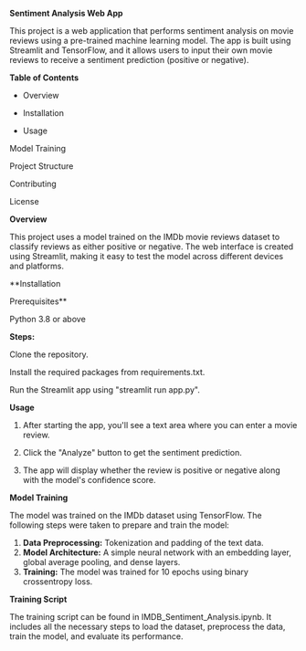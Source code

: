 **Sentiment Analysis Web App**

This project is a web application that performs sentiment analysis on movie reviews using a pre-trained machine learning model. The app is built using Streamlit and TensorFlow, and it allows users to input their own movie reviews to receive a sentiment prediction (positive or negative).

**Table of Contents**

- Overview

- Installation

- Usage

Model Training

Project Structure

Contributing

License

**Overview**

This project uses a model trained on the IMDb movie reviews dataset to classify reviews as either positive or negative. The web interface is created using Streamlit, making it easy to test the model across different devices and platforms.

**Installation

Prerequisites**

Python 3.8 or above

**Steps:**

Clone the repository.

Install the required packages from requirements.txt.

Run the Streamlit app using "streamlit run app.py".

**Usage**

1. After starting the app, you'll see a text area where you can enter a movie review.

2. Click the "Analyze" button to get the sentiment prediction.
   
3. The app will display whether the review is positive or negative along with the model's confidence score.

**Model Training**

The model was trained on the IMDb dataset using TensorFlow. The following steps were taken to prepare and train the model:

1. **Data Preprocessing:** Tokenization and padding of the text data.
2. **Model Architecture:** A simple neural network with an embedding layer, global average pooling, and dense layers.
3. **Training:** The model was trained for 10 epochs using binary crossentropy loss.


**Training Script**

The training script can be found in IMDB_Sentiment_Analysis.ipynb. It includes all the necessary steps to load the dataset, preprocess the data, train the model, and evaluate its performance.

